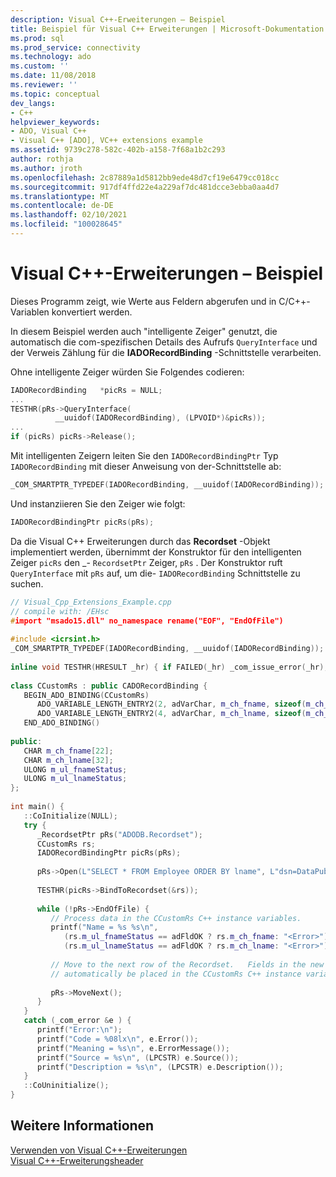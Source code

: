 ```yaml
---
description: Visual C++-Erweiterungen – Beispiel
title: Beispiel für Visual C++ Erweiterungen | Microsoft-Dokumentation
ms.prod: sql
ms.prod_service: connectivity
ms.technology: ado
ms.custom: ''
ms.date: 11/08/2018
ms.reviewer: ''
ms.topic: conceptual
dev_langs:
- C++
helpviewer_keywords:
- ADO, Visual C++
- Visual C++ [ADO], VC++ extensions example
ms.assetid: 9739c278-582c-402b-a158-7f68a1b2c293
author: rothja
ms.author: jroth
ms.openlocfilehash: 2c87889a1d5812bb9ede48d7cf19e6479cc018cc
ms.sourcegitcommit: 917df4ffd22e4a229af7dc481dcce3ebba0aa4d7
ms.translationtype: MT
ms.contentlocale: de-DE
ms.lasthandoff: 02/10/2021
ms.locfileid: "100028645"
---
```

# <a name="visual-c-extensions-example"></a>Visual C++-Erweiterungen – Beispiel
Dieses Programm zeigt, wie Werte aus Feldern abgerufen und in C/C++-Variablen konvertiert werden.  
  
 In diesem Beispiel werden auch "intelligente Zeiger" genutzt, die automatisch die com-spezifischen Details des Aufrufs `QueryInterface` und der Verweis Zählung für die **IADORecordBinding** -Schnittstelle verarbeiten.  
  
 Ohne intelligente Zeiger würden Sie Folgendes codieren:  
  
```cpp
IADORecordBinding   *picRs = NULL;  
...  
TESTHR(pRs->QueryInterface(  
          __uuidof(IADORecordBinding), (LPVOID*)&picRs));  
...  
if (picRs) picRs->Release();  
```  
  
 Mit intelligenten Zeigern leiten Sie den `IADORecordBindingPtr` Typ `IADORecordBinding` mit dieser Anweisung von der-Schnittstelle ab:  
  
```cpp
_COM_SMARTPTR_TYPEDEF(IADORecordBinding, __uuidof(IADORecordBinding));  
```  
  
 Und instanziieren Sie den Zeiger wie folgt:  
  
```cpp
IADORecordBindingPtr picRs(pRs);  
```  
  
 Da die Visual C++ Erweiterungen durch das **Recordset** -Objekt implementiert werden, übernimmt der Konstruktor für den intelligenten Zeiger `picRs` den _- `RecordsetPtr` Zeiger, `pRs` . Der Konstruktor ruft `QueryInterface` mit `pRs` auf, um die- `IADORecordBinding` Schnittstelle zu suchen.  
  
```cpp
// Visual_Cpp_Extensions_Example.cpp  
// compile with: /EHsc  
#import "msado15.dll" no_namespace rename("EOF", "EndOfFile")  
  
#include <icrsint.h>  
_COM_SMARTPTR_TYPEDEF(IADORecordBinding, __uuidof(IADORecordBinding));  
  
inline void TESTHR(HRESULT _hr) { if FAILED(_hr) _com_issue_error(_hr); }  
  
class CCustomRs : public CADORecordBinding {  
   BEGIN_ADO_BINDING(CCustomRs)  
      ADO_VARIABLE_LENGTH_ENTRY2(2, adVarChar, m_ch_fname, sizeof(m_ch_fname), m_ul_fnameStatus, false)  
      ADO_VARIABLE_LENGTH_ENTRY2(4, adVarChar, m_ch_lname, sizeof(m_ch_lname), m_ul_lnameStatus, false)  
   END_ADO_BINDING()  
  
public:  
   CHAR m_ch_fname[22];  
   CHAR m_ch_lname[32];  
   ULONG m_ul_fnameStatus;  
   ULONG m_ul_lnameStatus;  
};  
  
int main() {  
   ::CoInitialize(NULL);  
   try {  
      _RecordsetPtr pRs("ADODB.Recordset");  
      CCustomRs rs;  
      IADORecordBindingPtr picRs(pRs);  
  
      pRs->Open(L"SELECT * FROM Employee ORDER BY lname", L"dsn=DataPubs;Trusted_Connection=yes;", adOpenStatic, adLockOptimistic, adCmdText);  
  
      TESTHR(picRs->BindToRecordset(&rs));  
  
      while (!pRs->EndOfFile) {  
         // Process data in the CCustomRs C++ instance variables.  
         printf("Name = %s %s\n",  
            (rs.m_ul_fnameStatus == adFldOK ? rs.m_ch_fname: "<Error>"),   
            (rs.m_ul_lnameStatus == adFldOK ? rs.m_ch_lname: "<Error>") );  
  
         // Move to the next row of the Recordset.   Fields in the new row will   
         // automatically be placed in the CCustomRs C++ instance variables.  
  
         pRs->MoveNext();  
      }  
   }  
   catch (_com_error &e ) {  
      printf("Error:\n");  
      printf("Code = %08lx\n", e.Error());  
      printf("Meaning = %s\n", e.ErrorMessage());  
      printf("Source = %s\n", (LPCSTR) e.Source());  
      printf("Description = %s\n", (LPCSTR) e.Description());  
   }  
   ::CoUninitialize();  
}  
```  
  
## <a name="see-also"></a>Weitere Informationen  
 [Verwenden von Visual C++-Erweiterungen](./using-visual-c-extensions.md)   
 [Visual C++-Erweiterungsheader](./visual-c-extensions-header.md)